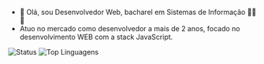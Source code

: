 - 👋 Olá, sou Desenvolvedor Web, bacharel em Sistemas de Informação 👨‍🎓🖤
- Atuo no mercado como desenvolvedor a mais de 2 anos, focado no desenvolvimento WEB com a stack JavaScript.

![Status](https://github-readme-stats.vercel.app/api?username=Bruno-Elvis&show_icons=true&theme=dracula) ![Top Linguagens](https://github-readme-stats.vercel.app/api/top-langs/?username=Bruno-Elvis&layout=compact&theme=dracula)
